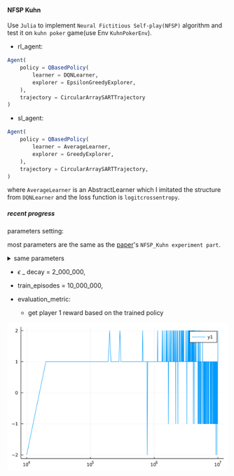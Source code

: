 #### NFSP Kuhn

Use `Julia` to implement `Neural Fictitious Self-play(NFSP)` algorithm and test it on `kuhn poker` game(use Env `KuhnPokerEnv`).

* rl_agent: 
```julia
Agent(
    policy = QBasedPolicy(
        learner = DQNLearner,
        explorer = EpsilonGreedyExplorer,
    ),
    trajectory = CircularArraySARTTrajectory
)
```

* sl_agent:
```julia
Agent(
    policy = QBasedPolicy(
        learner = AverageLearner,
        explorer = GreedyExplorer,
    ),
    trajectory = CircularArraySARTTrajectory,
)
```

where `AverageLearner` is an AbstractLearner which I imitated the structure from `DQNLearner` and the loss function is `logitcrossentropy`.

##### recent progress

parameters setting:

most parameters are the same as the [paper](https://arxiv.org/abs/2103.00187)'s `NFSP_Kuhn experiment part`.

<details>
    <summary> same parameters </summary>
    
      
      * anticipatory_param = 0.1,
      * eval_every = 10_000,
      * learn_freq = 128,
      * batch_size = 128,
      * hidden_layers_sizes = (128, 128, 128, 128),
      * min_buffer_size_to_learn = 1_000,
      * optimizer = Descent,


      * SL_buffer_capacity = 2_000_000,
      * SL_learning_rate = 0.01,


      * RL_buffer_capacity = 200_000,
      * update_target_network_every = 19200,
      * discount_factor = 1.0,
      * RL_learning_rate = 0.01,
      * $\epsilon$ _ init = 0.06,
      * $\epsilon$ _ end = 0.001,
      * $\epsilon$ _ decay kind = linear.


</details>

* $\epsilon$ _ decay = 2_000_000,
* train_episodes = 10_000_000, 

* evaluation_metric:

    * get player 1 reward based on the trained policy

![result](./result.png)
